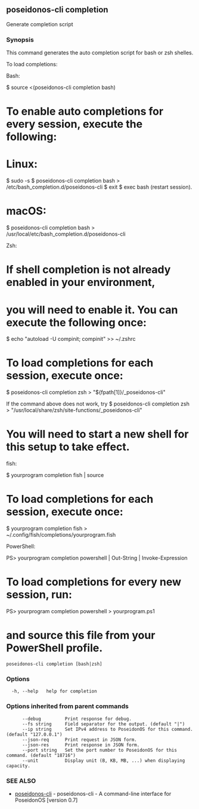## poseidonos-cli completion

Generate completion script

### Synopsis


This command generates the auto completion script for bash or zsh
shelles.

To load completions:

Bash:

  $ source <(poseidonos-cli completion bash)

  # To enable auto completions for every session, execute the following:
  # Linux:
  $ sudo -s
  $ poseidonos-cli completion bash > /etc/bash_completion.d/poseidonos-cli
  $ exit
  $ exec bash (restart session).

  # macOS:
  $ poseidonos-cli completion bash > /usr/local/etc/bash_completion.d/poseidonos-cli

Zsh:

  # If shell completion is not already enabled in your environment,
  # you will need to enable it. You can execute the following once:

  $ echo "autoload -U compinit; compinit" >> ~/.zshrc

  # To load completions for each session, execute once:
  $ poseidonos-cli completion zsh > "${fpath[1]}/_poseidonos-cli"
  
  If the command above does not work, try
  $ poseidonos-cli completion zsh > "/usr/local/share/zsh/site-functions/_poseidonos-cli"

  # You will need to start a new shell for this setup to take effect.

fish:

  $ yourprogram completion fish | source

  # To load completions for each session, execute once:
  $ yourprogram completion fish > ~/.config/fish/completions/yourprogram.fish

PowerShell:

  PS> yourprogram completion powershell | Out-String | Invoke-Expression

  # To load completions for every new session, run:
  PS> yourprogram completion powershell > yourprogram.ps1
  # and source this file from your PowerShell profile.


```
poseidonos-cli completion [bash|zsh]
```

### Options

```
  -h, --help   help for completion
```

### Options inherited from parent commands

```
      --debug         Print response for debug.
      --fs string     Field separator for the output. (default "|")
      --ip string     Set IPv4 address to PoseidonOS for this command. (default "127.0.0.1")
      --json-req      Print request in JSON form.
      --json-res      Print response in JSON form.
      --port string   Set the port number to PoseidonOS for this command. (default "18716")
      --unit          Display unit (B, KB, MB, ...) when displaying capacity.
```

### SEE ALSO

* [poseidonos-cli](poseidonos-cli.md)	 - poseidonos-cli - A command-line interface for PoseidonOS [version 0.7]

